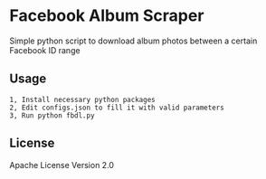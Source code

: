 # Facebook Album Scraper
Simple python script to download album photos between a certain Facebook ID range

## Usage

    1, Install necessary python packages
    2, Edit configs.json to fill it with valid parameters
    3, Run python fbdl.py

License
-------

Apache License Version 2.0
